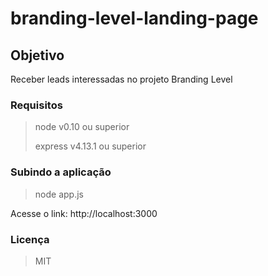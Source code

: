 # branding-level-landing-page

## Objetivo

Receber leads interessadas no projeto Branding Level

### Requisitos

> node v0.10 ou superior
>
> express v4.13.1 ou superior


### Subindo a aplicação

> node app.js

Acesse o link: http://localhost:3000

### Licença
> MIT



